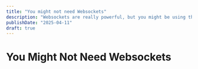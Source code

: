 ```yaml
---
title: "You might not need Websockets"
description: "Websockets are really powerful, but you might be using them for the wrong reasons. Let's look at some alternatives."
publishDate: "2025-04-11"
draft: true
---
```


# You Might Not Need Websockets

